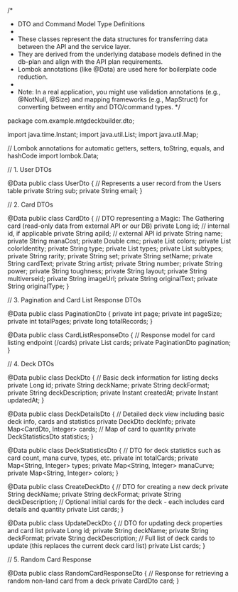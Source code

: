 /*
 * DTO and Command Model Type Definitions
 * 
 * These classes represent the data structures for transferring data between the API and the service layer.
 * They are derived from the underlying database models defined in the db-plan and align with the API plan requirements.
 * Lombok annotations (like @Data) are used here for boilerplate code reduction.
 * 
 * Note: In a real application, you might use validation annotations (e.g., @NotNull, @Size) and mapping frameworks (e.g., MapStruct) for converting between entity and DTO/command types.
 */

package com.example.mtgdeckbuilder.dto;

import java.time.Instant;
import java.util.List;
import java.util.Map;

// Lombok annotations for automatic getters, setters, toString, equals, and hashCode
import lombok.Data;


// 1. User DTOs

@Data
public class UserDto {
    // Represents a user record from the Users table
    private String sub;
    private String email;
}

// 2. Card DTOs

@Data
public class CardDto {
    // DTO representing a Magic: The Gathering card (read-only data from external API or our DB)
    private Long id; // internal id, if applicable
    private String apiId; // external API id
    private String name;
    private String manaCost;
    private Double cmc;
    private List<String> colors;
    private List<String> colorIdentity;
    private String type;
    private List<String> types;
    private List<String> subtypes;
    private String rarity;
    private String set;
    private String setName;
    private String cardText;
    private String artist;
    private String number;
    private String power;
    private String toughness;
    private String layout;
    private String multiverseid;
    private String imageUrl;
    private String originalText;
    private String originalType;
}

// 3. Pagination and Card List Response DTOs

@Data
public class PaginationDto {
    private int page;
    private int pageSize;
    private int totalPages;
    private long totalRecords;
}

@Data
public class CardListResponseDto {
    // Response model for card listing endpoint (/cards)
    private List<CardDto> cards;
    private PaginationDto pagination;
}

// 4. Deck DTOs

@Data
public class DeckDto {
    // Basic deck information for listing decks
    private Long id;
    private String deckName;
    private String deckFormat;
    private String deckDescription;
    private Instant createdAt;
    private Instant updatedAt;
}

@Data
public class DeckDetailsDto {
    // Detailed deck view including basic deck info, cards and statistics
    private DeckDto deckInfo;
    private Map<CardDto, Integer> cards; // Map of card to quantity
    private DeckStatisticsDto statistics;
}

@Data
public class DeckStatisticsDto {
    // DTO for deck statistics such as card count, mana curve, types, etc.
    private int totalCards;
    private Map<String, Integer> types;
    private Map<String, Integer> manaCurve;
    private Map<String, Integer> colors;
}

@Data
public class CreateDeckDto {
    // DTO for creating a new deck
    private String deckName;
    private String deckFormat;
    private String deckDescription;
    // Optional initial cards for the deck - each includes card details and quantity
    private List<CardDto> cards;
}

@Data
public class UpdateDeckDto {
    // DTO for updating deck properties and card list
    private Long id;
    private String deckName;
    private String deckFormat;
    private String deckDescription;
    // Full list of deck cards to update (this replaces the current deck card list)
    private List<CardDto> cards;
}

// 5. Random Card Response

@Data
public class RandomCardResponseDto {
    // Response for retrieving a random non-land card from a deck
    private CardDto card;
} 